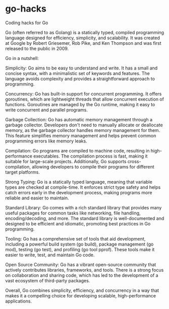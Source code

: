 # go-hacks
Coding hacks for Go

Go (often referred to as Golang) is a statically typed, compiled programming language designed for efficiency, simplicity, and scalability. It was created at Google by Robert Griesemer, Rob Pike, and Ken Thompson and was first released to the public in 2009.

Go in a nutshell:

Simplicity: Go aims to be easy to understand and write. It has a small and concise syntax, with a minimalistic set of keywords and features. The language avoids complexity and provides a straightforward approach to programming.

Concurrency: Go has built-in support for concurrent programming. It offers goroutines, which are lightweight threads that allow concurrent execution of functions. Goroutines are managed by the Go runtime, making it easy to write concurrent and parallel programs.

Garbage Collection: Go has automatic memory management through a garbage collector. Developers don't need to manually allocate or deallocate memory, as the garbage collector handles memory management for them. This feature simplifies memory management and helps prevent common programming errors like memory leaks.

Compilation: Go programs are compiled to machine code, resulting in high-performance executables. The compilation process is fast, making it suitable for large-scale projects. Additionally, Go supports cross-compilation, allowing developers to compile their programs for different target platforms.

Strong Typing: Go is a statically typed language, meaning that variable types are checked at compile-time. It enforces strict type safety and helps catch errors early in the development process, making programs more reliable and easier to maintain.

Standard Library: Go comes with a rich standard library that provides many useful packages for common tasks like networking, file handling, encoding/decoding, and more. The standard library is well-documented and designed to be efficient and idiomatic, promoting best practices in Go programming.

Tooling: Go has a comprehensive set of tools that aid development, including a powerful build system (go build), package management (go mod), testing (go test), and profiling (go tool pprof). These tools make it easier to write, test, and maintain Go code.

Open Source Community: Go has a vibrant open-source community that actively contributes libraries, frameworks, and tools. There is a strong focus on collaboration and sharing code, which has led to the development of a vast ecosystem of third-party packages.

Overall, Go combines simplicity, efficiency, and concurrency in a way that makes it a compelling choice for developing scalable, high-performance applications.